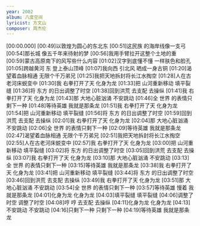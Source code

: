 ```yaml
---
year: 2002
album: 八度空间
lyricist: 方文山
composer: 周杰伦
---
```

[00:00.000]
[00:49]以敦煌为圆心的东北东
[00:51]这民族 的海岸线像一支弓
[00:54]那长城 像五千年来待射的梦
[00:56]我用手臂拉开这整个土地的重
[00:59]蒙古高原南下的风写些什么内容
[01:02]汉字到底懂不懂 一样肤色和脸孔
[01:05]跨越黄河 东 登上泰山顶峰
[01:07]我向西 引北风 晒成一身古铜
[01:20]渴望着血脉相通 无限个千万弟兄
[01:25]我把天地拆封将长江水掏空
[01:28]人在古老河床蜕变中
[01:30]我 右拳打开了天 化身为龙
[01:33]把 山河重新移动 填平裂缝
[01:36]将 东方 的日出调整了时空
[01:38]回到洪荒 去支配 去操纵
[01:41]我 右拳打开了天 化身为龙
[01:43]那 大地心脏汹涌 不安跳动
[01:46]全 世界 的表情只剩下一种
[01:48]等待英雄 我就是那条龙
[01:51]我 右拳打开了天 化身为龙
[01:54]把 山河重新移动 填平裂缝
[01:56]将 东方 的日出调整了时空
[01:59]回到洪荒 去支配 去操纵
[02:01]我 右拳打开了天 化身为龙
[02:04]那 大地心脏汹涌 不安跳动
[02:06]全 世界 的表情只剩下一种
[02:09]等待英雄 我就是那条龙
[02:47]渴望着血脉相通 无限个千万弟兄
[02:51]我把天地拆封将长江水掏空
[02:55]人在古老河床蜕变中
[02:57]我 右拳打开了天 化身为龙
[03:00]把 山河重新移动 填平裂缝
[03:02]将 东方 的日出调整了时空
[03:05]回到洪荒 去支配 去操纵
[03:07]我 右拳打开了天 化身为龙
[03:10]那 大地心脏汹涌 不安跳动
[03:13]全 世界 的表情只剩下一种
[03:15]等待英雄 我就是那条龙
[03:38]我 右拳打开了天 化身为龙
[03:41]把 山河重新移动 填平裂缝
[03:44]将 东方 的日出调整了时空
[03:46]回到洪荒 去支配 去操纵
[03:49]我 右拳打开了天 化身为龙
[03:51]那 大地心脏汹涌 不安跳动
[03:54]全 世界 的表情只剩下一种
[03:57]等待英雄 慢着 我就是那条龙
[04:01]化身为龙 化身为龙
[04:03]填平裂缝 填平裂缝
[04:06]调整了时空 调整了时空
[04:08]哼 哼 去支配 去操纵
[04:11]化身为龙 化身为龙
[04:13]不安跳动 不安跳动
[04:16]只剩下一种 只剩下一种
[04:19]等待英雄 我就是那条龙